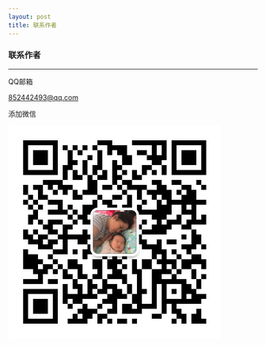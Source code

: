 ```yaml
---
layout: post
title: 联系作者
---
```

### 联系作者
---
QQ邮箱

[852442493@qq.com](mailto:852442493@qq.com)

添加微信

![](/assets/img/wx.jpg)
